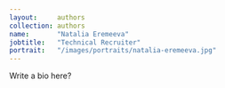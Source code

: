 ```yaml
---
layout:     authors
collection: authors
name:       "Natalia Eremeeva"
jobtitle:   "Technical Recruiter"
portrait:   "/images/portraits/natalia-eremeeva.jpg"
---
```


Write a bio here?

